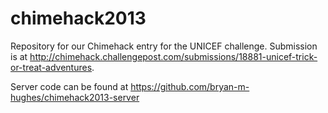 chimehack2013
=============

Repository for our Chimehack entry for the UNICEF challenge. Submission is at http://chimehack.challengepost.com/submissions/18881-unicef-trick-or-treat-adventures.

Server code can be found at https://github.com/bryan-m-hughes/chimehack2013-server
